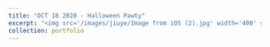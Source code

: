 ```yaml
---
title: "OCT 18 2020 - Halloween Pawty"
excerpt: "<img src='/images/jiuye/Image from iOS (2).jpg' width='400' style='float:left'><img src='/images/jiuye/Image from iOS (3).jpg' width='400' style='float:left'><img src='/images/jiuye/Facetune_18-10-2020-17-24-51.JPG' width='300' style='float:right'>"
collection: portfolio
---
```


<!-- excerpt:: <img src='/images/jiuye/Facetune_18-10-2020-17-24-51.JPG' width='400' style='float:right'>
excerpt: <img src='/images/jiuye/Image from iOS (3).jpg' width='400' style='float:middle'> -->
